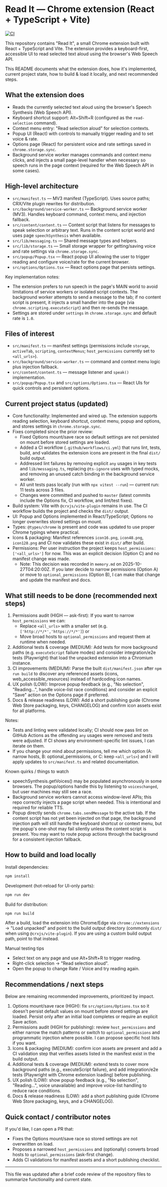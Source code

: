# Read It — Chrome extension (React + TypeScript + Vite)

[![CI](https://github.com/ekkus93/chrome_readit/actions/workflows/ci.yml/badge.svg?branch=master)](https://github.com/ekkus93/chrome_readit/actions/workflows/ci.yml)

This repository contains "Read It", a small Chrome extension built with React + TypeScript and Vite. The extension provides a keyboard-first, accessible UI to read selected text aloud using the browser's Web Speech API.

This README documents what the extension does, how it's implemented, current project state, how to build & load it locally, and next recommended steps.

## What the extension does

- Reads the currently selected text aloud using the browser's Speech Synthesis (Web Speech API).
- Keyboard shortcut support: Alt+Shift+R (configured as the `read-selection` command).
- Context menu entry: "Read selection aloud" for selection contexts.
- Popup UI (React) with controls to manually trigger reading and to set voice & rate.
- Options page (React) for persistent voice and rate settings saved in `chrome.storage.sync`.
- Background service worker manages commands and context menu clicks, and injects a small page-level handler when necessary so speech runs in the page context (required for the Web Speech API in some cases).

## High-level architecture

- `src/manifest.ts` — MV3 manifest (TypeScript). Uses source paths; CRX/Vite plugin rewrites for distribution.
- `src/background/service-worker.ts` — Background service worker (MV3). Handles keyboard command, context menu, and injection fallback.
- `src/content/content.ts` — Content script that listens for messages to speak selection or arbitrary text. Runs in the content script world and uses page `speechSynthesis` when available.
- `src/lib/messaging.ts` — Shared message types and helpers.
- `src/lib/storage.ts` — Small storage wrapper for getting/saving voice and rate settings via `chrome.storage.sync`.
- `src/popup/Popup.tsx` — React popup UI allowing the user to trigger reading and configure voice/rate for the current browser.
- `src/options/Options.tsx` — React options page that persists settings.

Key implementation notes:
- The extension prefers to run speech in the page's MAIN world to avoid limitations of service workers or isolated script contexts. The background worker attempts to send a message to the tab; if no content script is present, it injects a small handler into the page (via `chrome.scripting.executeScript`) and then re-sends the message.
- Settings are stored under `settings` in `chrome.storage.sync` and default rate is `1.0`.

## Files of interest

- `src/manifest.ts` — manifest settings (permissions include `storage`, `activeTab`, `scripting`, `contextMenus`; `host_permissions` currently set to `<all_urls>`).
- `src/background/service-worker.ts` — command and context menu logic plus injection fallback.
- `src/content/content.ts` — message listener and `speak()` implementation.
- `src/popup/Popup.tsx` and `src/options/Options.tsx` — React UIs for quick controls and persistent options.

## Current project status (updated)

- Core functionality: Implemented and wired up. The extension supports reading selection, keyboard shortcut, context menu, popup and options, and stores settings in `chrome.storage.sync`.
- Fixes completed since the prior review:
	- Fixed Options mount/save race so default settings are not persisted on mount before stored settings are loaded.
	- Added a CI workflow (`.github/workflows/ci.yml`) that runs lint, tests, build, and validates the extension icons are present in the final `dist/` build output.
	- Addressed lint failures by removing explicit `any` usages in key tests and `lib/messaging.ts`, replacing `@ts-ignore` uses with typed mocks, and removing an unused catch binding in the background service worker.
	- All unit tests pass locally (run with `npx vitest --run`) — current run: 11 tests across 3 files.
	- Changes were committed and pushed to `master` (latest commits include the Options fix, CI workflow, and lint/test fixes).
- Build system: Vite with `@crxjs/vite-plugin` remains in use. The CI workflow builds the project and checks the `dist/` output.
- UI: Popup and Options implemented in React/TypeScript; Options no longer overwrites stored settings on mount.
- Types: `@types/chrome` is present and code was updated to use proper Chrome typings where practical.
- Icons & packaging: Manifest references `icon16.png`, `icon48.png`, `icon128.png` and CI now validates these exist in `dist/` after build.
- Permissions: Per user instruction the project keeps `host_permissions: ['<all_urls>']` for now. This was an explicit decision (Option C) and no manifest change was made.
	- Note: This decision was recorded in `memory.md` on 2025-10-27T04:20:00Z. If you later decide to narrow permissions (Option A) or move to `optional_permissions` (Option B), I can make that change and update the manifest and docs.

## What still needs to be done (recommended next steps)

1. Permissions audit (HIGH — ask-first): If you want to narrow `host_permissions` we can:
	 - Replace `<all_urls>` with a smaller set (e.g. `['http://*/*','https://*/*']`) or
	 - Move broad hosts to `optional_permissions` and request them at runtime when needed.
2. Additional tests & coverage (MEDIUM): Add tests for more background paths (e.g. `executeScript` failure modes) and consider integration/e2e tests (Playwright) that load the unpacked extension into a Chromium instance.
3. CI improvements (MEDIUM): Parse the built `dist/manifest.json` after `npm run build` to discover any referenced assets (icons, web_accessible_resources) instead of hardcoding icon names.
4. UX polish (LOW): Improve popup feedback (e.g., "No selection", "Reading…", handle voice-list race conditions) and consider an explicit "Save" action on the Options page if preferred.
5. Docs & release readiness (LOW): Add a short publishing guide (Chrome Web Store packaging, keys, CHANGELOG) and confirm icon assets exist for all platforms.

Notes:
- Tests and linting were validated locally; CI should now pass lint on GitHub Actions as the offending `any` usages were removed and tests were adjusted. If CI shows any environment-specific lint issues, I can iterate on them.
- If you change your mind about permissions, tell me which option (A: narrow hosts, B: optional_permissions, or C: keep `<all_urls>`) and I will apply updates to `src/manifest.ts` and related documentation.

Known quirks / things to watch

- speechSynthesis.getVoices() may be populated asynchronously in some browsers. The popup/options handle this by listening to `voiceschanged`, but user machines may still see a race.
- Background service workers cannot access window-level APIs; this repo correctly injects a page script when needed. This is intentional and required for reliable TTS.
- Popup directly sends `chrome.tabs.sendMessage` to the active tab. If the content script has not yet been injected on that page, the background injection path will still handle the keyboard shortcut or context menu, but the popup's one-shot may fail silently unless the content script is present. You may want to route popup actions through the background for a consistent injection fallback.

## How to build and load locally

Install dependencies:

```bash
npm install
```

Development (hot-reload for UI-only parts):

```bash
npm run dev
```

Build for distribution:

```bash
npm run build
```

After a build, load the extension into Chrome/Edge via `chrome://extensions` → "Load unpacked" and point to the build output directory (commonly `dist/` when using `@crxjs/vite-plugin`). If you are using a custom build output path, point to that instead.

Manual testing tips

- Select text on any page and use Alt+Shift+R to trigger reading.
- Right-click selection -> "Read selection aloud".
- Open the popup to change Rate / Voice and try reading again.

## Recommendations / next steps

Below are remaining recommended improvements, prioritized by impact.

1. Options mount/save race (HIGH): fix `src/options/Options.tsx` so it doesn't persist default values on mount before stored settings are loaded. Persist only after an initial load completes or require an explicit Save action.
2. Permissions audit (HIGH for publishing): review `host_permissions` and either narrow the match patterns or switch to `optional_permissions` and programmatic injection where possible. I can propose specific host lists if you want.
3. Icons & packaging (MEDIUM): confirm icon assets are present and add a CI validation step that verifies assets listed in the manifest exist in the build output.
4. Additional tests & coverage (MEDIUM): extend tests to cover more background paths (e.g., executeScript failure), and add integration/e2e tests (Playwright with Chrome extension loading) before publishing.
5. UX polish (LOW): show popup feedback (e.g., "No selection", "Reading…", voice unavailable) and improve voice-list handling to reduce race conditions.
6. Docs & release readiness (LOW): add a short publishing guide (Chrome Web Store packaging, keys, and a CHANGELOG).

## Quick contact / contributor notes

If you'd like, I can open a PR that:
- Fixes the Options mount/save race so stored settings are not overwritten on load.
- Proposes a narrowed `host_permissions` and (optionally) converts broad hosts to `optional_permissions` (ask-first change).
- Adds CI validations for manifest assets and a short publishing checklist.

---

This file was updated after a brief code review of the repository files to summarize functionality and current state.

